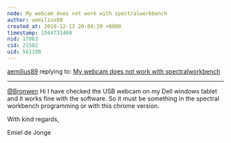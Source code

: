 ```yaml
---
node: My webcam does not work with spectralworkbench
author: aemilius89
created_at: 2018-12-13 20:04:29 +0000
timestamp: 1544731469
nid: 17863
cid: 21502
uid: 561190
---
```




[aemilius89](../profile/aemilius89) replying to: [My webcam does not work with spectralworkbench](../notes/aemilius89/12-11-2018/my-webcam-does-not-work-with-spectralworkbench)

----
 [@Bronwen](/profile/Bronwen) Hi I have checked the USB webcam on my Dell windows tablet and it works fine with the software. So it must be something in the spectral workbench programming or with this chrome version.

With kind regards,

Emiel de Jonge